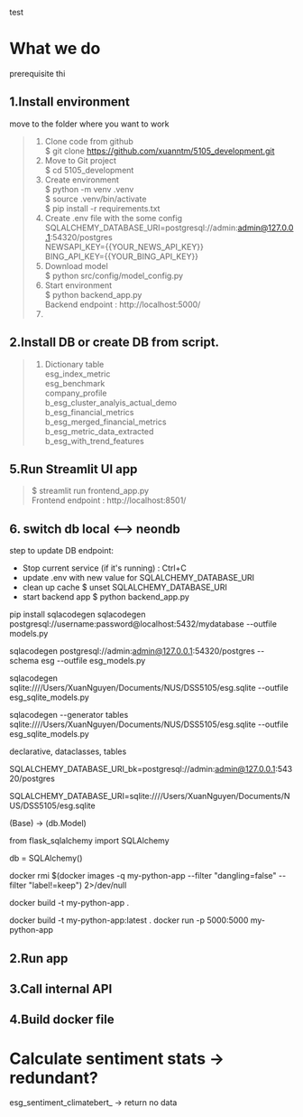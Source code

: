test

# What we do
prerequisite thi

## 1.Install environment
move to the folder where you want to work
> 1. Clone code from github  
> $ git clone https://github.com/xuanntm/5105_development.git
> 2. Move to Git project  
> $ cd 5105_development
> 3. Create environment  
> $ python -m venv .venv  
> $ source .venv/bin/activate  
> $ pip install -r requirements.txt  
> 4. Create .env file with the some config
> SQLALCHEMY_DATABASE_URI=postgresql://admin:admin@127.0.0.1:54320/postgres  
> NEWSAPI_KEY={{YOUR_NEWS_API_KEY}}  
> BING_API_KEY={{YOUR_BING_API_KEY}}  
> 5. Download model  
> $ python src/config/model_config.py
> 6. Start environment  
> $ python backend_app.py  
> Backend endpoint : http://localhost:5000/
> 7. 
## 2.Install DB or create DB from script.
> 1. Dictionary table  
> esg_index_metric  
> esg_benchmark  
> company_profile  
> b_esg_cluster_analyis_actual_demo  
> b_esg_financial_metrics  
> b_esg_merged_financial_metrics  
> b_esg_metric_data_extracted  
> b_esg_with_trend_features  

## 5.Run Streamlit UI app
> $ streamlit run frontend_app.py  
> Frontend endpoint : http://localhost:8501/


## 6. switch db local <--> neondb

step to update DB endpoint:
- Stop current service (if it's running) : Ctrl+C
- update .env with new value for SQLALCHEMY_DATABASE_URI
- clean up cache $ unset SQLALCHEMY_DATABASE_URI
- start backend app $ python backend_app.py


pip install sqlacodegen
sqlacodegen postgresql://username:password@localhost:5432/mydatabase --outfile models.py

sqlacodegen postgresql://admin:admin@127.0.0.1:54320/postgres --schema esg --outfile esg_models.py


sqlacodegen sqlite:////Users/XuanNguyen/Documents/NUS/DSS5105/esg.sqlite --outfile esg_sqlite_models.py

sqlacodegen --generator tables sqlite:////Users/XuanNguyen/Documents/NUS/DSS5105/esg.sqlite --outfile esg_sqlite_models.py


declarative, dataclasses, tables


SQLALCHEMY_DATABASE_URI_bk=postgresql://admin:admin@127.0.0.1:54320/postgres

SQLALCHEMY_DATABASE_URI=sqlite:////Users/XuanNguyen/Documents/NUS/DSS5105/esg.sqlite



(Base) -> (db.Model)

from flask_sqlalchemy import SQLAlchemy

db = SQLAlchemy()


docker rmi $(docker images -q my-python-app --filter "dangling=false" --filter "label!=keep") 2>/dev/null


docker build -t my-python-app .

docker build -t my-python-app:latest .
docker run -p 5000:5000 my-python-app




## 2.Run app
## 3.Call internal API
## 4.Build docker file

# Calculate sentiment stats -> redundant?

esg_sentiment_climatebert_ -> return no data
